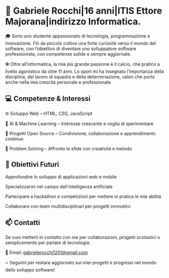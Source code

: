 # 👋   Gabriele Rocchi|16 anni|ITIS Ettore Majorana|indirizzo Informatica.
🎓 Sono uno studente appassionato di tecnologia, programmazione e innovazione. Fin da piccolo coltivo una forte curiosità verso il mondo del software, con l’obiettivo di diventare uno sviluppatore software professionista, con competenze solide e sempre aggiornate.

⚽️ Oltre all’informatica, la mia più grande passione è il calcio, che pratico a livello agonistico da oltre 11 anni. Lo sport mi ha insegnato l’importanza della disciplina, del lavoro di squadra e della determinazione, valori che porto anche nella mia crescita personale e professionale.


## 💻 Competenze & Interessi
🌐 Sviluppo Web – HTML, CSS, JavaScript 

🤖 AI & Machine Learning – Interesse crescente e voglia di sperimentare

📂 Progetti Open Source – Condivisione, collaborazione e apprendimento continuo

🔧 Problem Solving – Affronto le sfide con creatività e metodo


## 🎯 Obiettivi Futuri

Approfondire lo sviluppo di applicazioni web e mobile

Specializzarmi nel campo dell’intelligenza artificiale

Partecipare a hackathon e competizioni per mettere in pratica le mie abilità

Collaborare con team multidisciplinari per progetti innovativi


## 📫 Contatti
Se vuoi metterti in contatto con me per collaborazioni, progetti scolastici o semplicemente per parlare di tecnologia:

📧 Email: gabrielerocchi1201@gmail.com

⭐️ Seguimi per restare aggiornato sui miei progetti e progressi nel mondo dello sviluppo software!

